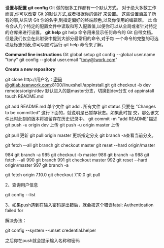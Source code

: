 **设置与配置**
**git config**
Git 做的很多工作都有一个默认方式。 对于绝大多数工作而言,你可以改变 Git 的默认方式,或者根据你的偏好
来设置。 这些设置涵盖了所有的事,从告诉 Git 你的名字,到指定偏好的终端颜色,以及你使用的编辑器。 此
命令会从几个特定的配置文件中读取和写入配置值,以便你可以从全局或者针对特定的仓库来进行设置。
**git help**
git help 命令用来显示任何命令的 Git 自带文档。 但是我们仅会在此附录中提到大部分最常用的命令,对于每
一个命令的完整的可选项及标志列表,你可以随时运行 git help <command> 命令来了解。


**Command line instructions**
Git global setup
git config --global user.name "tony"
git config --global user.email "tony@lwork.com"

**Create a new repository**

git clone http://用户名：密码@gitlab.teanwork.com:8100/linuxshell/appinstall.git
git checkout -b dev remotes/origin/dev 默认进入的是master分支，切换到dev分支
cd appinstall
touch README.md


git add README.md  单个文件    git add . 所有文件
git status
只要在 “Changes to be committed” 这行下面的，就说明是已暂存状态。如果此时提
交，那么该文件此时此刻的版本将被留存在历史记录中。
git commit -m "add README"描述
git push -u origin dev 上传  git push -u origin master 上传

git pull 更新   git pull origin master 更新指定分支
git branch -a查看当前分支。

git fetch --all
git branch
git checkout master
git reset --hard origin/master


  984  git branch -a
  985  git checkout -b master
  986  git branch -a
  988  git fetch --all
  990  git branch
  991  git checkout master
  992  git reset --hard origin/master
  997  git branch -a

git fetch origin 7.10.0
git checkout 7.10.0
git pull



2、查询用户信息


git config --list




3、如果push遇到在输入密码是出错后，就会报这个错误fatal: Authentication failed for


解决办法：

git config --system --unset credential.helper

之后你在push就会提示输入名称和密码